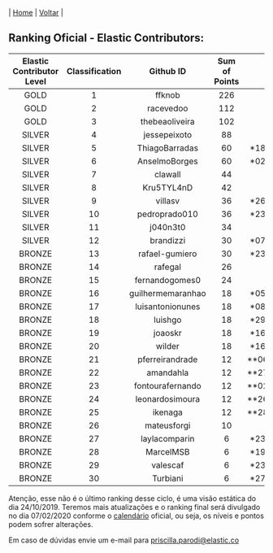 | [Home](https://elastic.github.io/Elastic-Contributor-Program/) | [Voltar](https://elastic.github.io/Elastic-Contributor-Program/brazil) |

## Ranking Oficial - Elastic Contributors: ###

| Elastic Contributor Level |	Classification | Github ID |	Sum of Points	| Tie1 | Tie2 | Tie3	| Tie4 |
| :---:| :---: | :---: | :---: | :---:| :---: | :---: | :---: |
| GOLD	| 1	| ffknob	| 226	|
| GOLD	| 2	| racevedoo	| 112	| 			
| GOLD	| 3	| thebeaoliveira	| 102	|			
| SILVER	| 4	| jessepeixoto	| 88	|			
| SILVER	| 5	| ThiagoBarradas	| 60	| *18/07/2019 |		
| SILVER	| 6	| AnselmoBorges	| 60	| *02/10/2019 |				
| SILVER	| 7	| clawall	| 44	|				
| SILVER	| 8	| Kru5TYL4nD	| 42	|
| SILVER	| 9	| villasv	| 36	|	*26/09/2019	|		
| SILVER	| 10	| pedroprado010	| 36	|	*23/10/2019	|		
| SILVER	| 11	| j040n3t0	| 34	|	
| SILVER	| 12	| brandizzi	| 30	| *07/07/2019 |			
| BRONZE	| 13	| rafael-gumiero	| 30	| *23/09/2019 |		
| BRONZE	| 14	| rafegal	| 26	| 		
| BRONZE	| 15	| fernandogomes0	| 24	| 	
| BRONZE	| 16	| guilhermemaranhao	| 18	| *05/06/2019 |		
| BRONZE	| 17	| luisantonionunes	| 18	| *08/07/2019 |	
| BRONZE	| 18	| luishgo	| 18	| *29/07/2019 |		
| BRONZE	| 19	| joaoskr	| 18	| *16/09/2019	|		
| BRONZE	| 20	| wilder	| 18	|	*16/10/2019	|	
| BRONZE	| 21	| pferreirandrade	| 12	| **06/08/2019	|
| BRONZE	| 22	| amandahla	| 12	| **27/08/2019	|	
| BRONZE	| 23	| fontourafernando	| 12	| **02/09/2019 |	
| BRONZE	| 24	| leonardosimoura	| 12	|	**26/09/2019 |
| BRONZE	| 25	| ikenaga	| 12	|	**28/09/2019 |
| BRONZE	| 26	| mateusforgi	| 10	|		
| BRONZE	| 27	| laylacomparin	| 6	| *23/05/2019 |			
| BRONZE	| 28	| MarcelMSB	| 6	| *19/07/2019	|		
| BRONZE	| 29	| valescaf	| 6	| *23/09/2019 |
| BRONZE	| 30	| Turbiani	| 6	| *27/09/2019	|

Atenção, esse não é o último ranking desse ciclo, é uma visão estática do dia 24/10/2019. Teremos mais atualizações e o ranking final será divulgado no dia 07/02/2020 conforme o [calendário](https://elastic.github.io/Elastic-Contributor-Program/datas-prazos) oficial, ou seja, os níveis e pontos podem sofrer alterações.

Em caso de dúvidas envie um e-mail para priscilla.parodi@elastic.co

